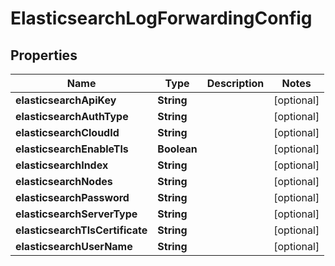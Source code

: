 

# ElasticsearchLogForwardingConfig


## Properties

Name | Type | Description | Notes
------------ | ------------- | ------------- | -------------
**elasticsearchApiKey** | **String** |  |  [optional]
**elasticsearchAuthType** | **String** |  |  [optional]
**elasticsearchCloudId** | **String** |  |  [optional]
**elasticsearchEnableTls** | **Boolean** |  |  [optional]
**elasticsearchIndex** | **String** |  |  [optional]
**elasticsearchNodes** | **String** |  |  [optional]
**elasticsearchPassword** | **String** |  |  [optional]
**elasticsearchServerType** | **String** |  |  [optional]
**elasticsearchTlsCertificate** | **String** |  |  [optional]
**elasticsearchUserName** | **String** |  |  [optional]



